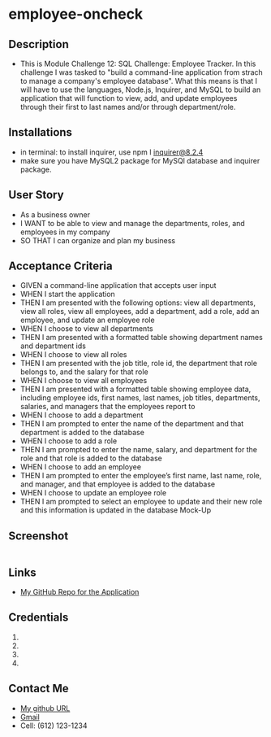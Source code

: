 # employee-oncheck

## Description
- This is Module Challenge 12: SQL Challenge: Employee Tracker. In this challenge I was tasked to "build a command-line application from strach to manage a company's employee database". What this means is that I will have to use the languages, Node.js, Inquirer, and MySQL to build an application that will function to view, add, and update employees through their first to last names and/or through department/role. 

## Installations
- in terminal: to install inquirer, use npm I inquirer@8.2.4
- make sure you have MySQL2 package  for MySQl database and inquirer package. 

## User Story
* As a business owner
* I WANT to be able to view and manage the departments, roles, and employees in my company
* SO THAT I can organize and plan my business

## Acceptance Criteria 
* GIVEN a command-line application that accepts user input
* WHEN I start the application
* THEN I am presented with the following options: view all departments, view all roles, view all employees, add a department, add a role, add an employee, and update an employee role
* WHEN I choose to view all departments
* THEN I am presented with a formatted table showing department names and department ids
* WHEN I choose to view all roles
* THEN I am presented with the job title, role id, the department that role belongs to, and the salary for that role
* WHEN I choose to view all employees
* THEN I am presented with a formatted table showing employee data, including employee ids, first names, last names, job titles, departments, salaries, and managers that the employees report to
* WHEN I choose to add a department
* THEN I am prompted to enter the name of the department and that department is added to the database
* WHEN I choose to add a role
* THEN I am prompted to enter the name, salary, and department for the role and that role is added to the database
* WHEN I choose to add an employee
* THEN I am prompted to enter the employee’s first name, last name, role, and manager, and that employee is added to the database
* WHEN I choose to update an employee role
* THEN I am prompted to select an employee to update and their new role and this information is updated in the database
Mock-Up

## Screenshot 
![]()


## Links
* [My GitHub Repo for the Application](https://github.com/Jakkiexplore/employee-oncheck)


## Credentials
1. 
2. 
3. 
4. 


## Contact Me
- [My github URL](https://github.com/Jakkiexplore)
- [Gmail](N/A)
- Cell: (612) 123-1234 